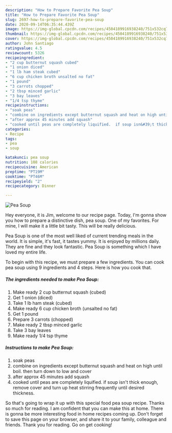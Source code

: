 ```yaml
---
description: "How to Prepare Favorite Pea Soup"
title: "How to Prepare Favorite Pea Soup"
slug: 2697-how-to-prepare-favorite-pea-soup
date: 2020-09-14T06:35:44.439Z
image: https://img-global.cpcdn.com/recipes/4504189916938240/751x532cq70/pea-soup-recipe-main-photo.jpg
thumbnail: https://img-global.cpcdn.com/recipes/4504189916938240/751x532cq70/pea-soup-recipe-main-photo.jpg
cover: https://img-global.cpcdn.com/recipes/4504189916938240/751x532cq70/pea-soup-recipe-main-photo.jpg
author: John Santiago
ratingvalue: 4.5
reviewcount: 5326
recipeingredient:
- "2 cup butternut squash cubed"
- "1 onion diced"
- "1 lb ham steak cubed"
- "6 cup chicken broth unsalted no fat"
- "1 pound"
- "3 carrots chopped"
- "2 tbsp minced garlic"
- "3 bay leaves"
- "1/4 tsp thyme"
recipeinstructions:
- "soak peas"
- "combine on ingredients except butternut squash and heat on high until boil.  then turn down to low and cover"
- "after approx 45 minutes add squash"
- "cooked until peas are completely liquified.  if soup isn&#39;t thick enough, remove cover and turn up heat stirring frequently until desired thickness."
categories:
- Recipe
tags:
- pea
- soup

katakunci: pea soup 
nutrition: 108 calories
recipecuisine: American
preptime: "PT19M"
cooktime: "PT46M"
recipeyield: "2"
recipecategory: Dinner

---
```



![Pea Soup](https://img-global.cpcdn.com/recipes/4504189916938240/751x532cq70/pea-soup-recipe-main-photo.jpg)

Hey everyone, it is Jim, welcome to our recipe page. Today, I'm gonna show you how to prepare a distinctive dish, pea soup. One of my favorites. For mine, I will make it a little bit tasty. This will be really delicious.

Pea Soup is one of the most well liked of current trending meals in the world. It is simple, it's fast, it tastes yummy. It is enjoyed by millions daily. They are fine and they look fantastic. Pea Soup is something which I have loved my entire life.




To begin with this recipe, we must prepare a few ingredients. You can cook pea soup using 9 ingredients and 4 steps. Here is how you cook that.

<!--inarticleads1-->

##### The ingredients needed to make Pea Soup:

1. Make ready 2 cup butternut squash (cubed)
1. Get 1 onion (diced)
1. Take 1 lb ham steak (cubed)
1. Make ready 6 cup chicken broth (unsalted no fat)
1. Get 1 pound
1. Prepare 3 carrots (chopped)
1. Make ready 2 tbsp minced garlic
1. Take 3 bay leaves
1. Make ready 1/4 tsp thyme




<!--inarticleads2-->

##### Instructions to make Pea Soup:

1. soak peas
1. combine on ingredients except butternut squash and heat on high until boil.  then turn down to low and cover
1. after approx 45 minutes add squash
1. cooked until peas are completely liquified.  if soup isn&#39;t thick enough, remove cover and turn up heat stirring frequently until desired thickness.




So that's going to wrap it up with this special food pea soup recipe. Thanks so much for reading. I am confident that you can make this at home. There is gonna be more interesting food in home recipes coming up. Don't forget to save this page on your browser, and share it to your family, colleague and friends. Thank you for reading. Go on get cooking!
